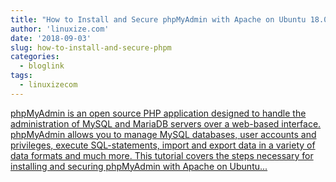 ```yaml
---
title: "How to Install and Secure phpMyAdmin with Apache on Ubuntu 18.04"
author: 'linuxize.com'
date: '2018-09-03'
slug: how-to-install-and-secure-phpm
categories:
  - bloglink
tags:
  - linuxizecom
---
```


[phpMyAdmin is an open source PHP application designed to handle the administration of MySQL and MariaDB servers over a web-based interface. phpMyAdmin allows you to manage MySQL databases, user accounts and privileges, execute SQL-statements, import and export data in a variety of data formats and much more. This tutorial covers the steps necessary for installing and securing phpMyAdmin with Apache on Ubuntu...<click to read more>](https://linuxize.com/post/how-to-install-and-secure-phpmyadmin-with-apache-on-ubuntu-18-04/)

